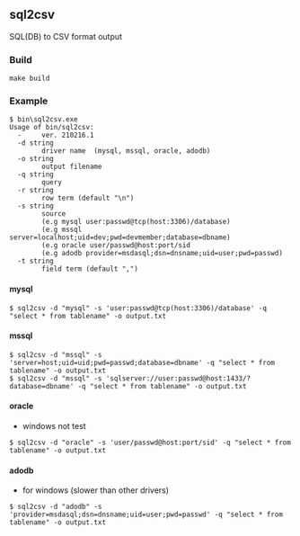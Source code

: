 
## sql2csv
SQL(DB) to CSV format output

### Build 

```
make build
```

### Example 

```
$ bin\sql2csv.exe
Usage of bin/sql2csv:
  -     ver. 210216.1
  -d string
        driver name  (mysql, mssql, oracle, adodb)
  -o string
        output filename
  -q string
        query
  -r string
        row term (default "\n")
  -s string
        source
        (e.g mysql user:passwd@tcp(host:3306)/database)
        (e.g mssql server=localhost;uid=dev;pwd=devmember;database=dbname)
        (e.g oracle user/passwd@host:port/sid
        (e.g adodb provider=msdasql;dsn=dnsname;uid=user;pwd=passwd)
  -t string
        field term (default ",")
```

#### mysql
```
$ sql2csv -d "mysql" -s 'user:passwd@tcp(host:3306)/database' -q "select * from tablename" -o output.txt
```

#### mssql 

```
$ sql2csv -d "mssql" -s 'server=host;uid=uid;pwd=passwd;database=dbname' -q "select * from tablename" -o output.txt
$ sql2csv -d "mssql" -s 'sqlserver://user:passwd@host:1433/?database=dbname' -q "select * from tablename" -o output.txt
```

#### oracle 
- windows not test

```
$ sql2csv -d "oracle" -s 'user/passwd@host:port/sid' -q "select * from tablename" -o output.txt
```

#### adodb 
- for windows (slower than other drivers)
  
```
$ sql2csv -d "adodb" -s 'provider=msdasql;dsn=dnsname;uid=user;pwd=passwd' -q "select * from tablename" -o output.txt
```
